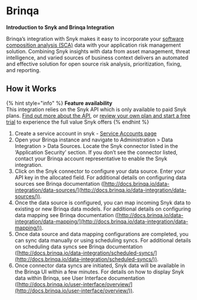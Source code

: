 # Brinqa

**Introduction to Snyk and Brinqa Integration**

Brinqa’s integration with Snyk makes it easy to incorporate your [software composition analysis (SCA)](https://snyk.io/blog/what-is-software-composition-analysis-sca-and-does-my-company-need-it/) data with your application risk management solution. Combining Snyk insights with data from asset management, threat intelligence, and varied sources of business context delivers an automated and effective solution for open source risk analysis, prioritization, fixing, and reporting.

## How it Works

{% hint style="info" %}
**Feature availability**\
This integration relies on the Snyk API which is only available to paid Snyk plans. [Find out more about the API](https://github.com/snyk/user-docs/tree/54e0dec0fe0e081d49f34119a9018499ad5c9e96/integrations/vulnerability-management-tools/brinqa/README.md), or [review your own plan and start a free trial](https://app.snyk.io/manage/billing) to experience the full value Snyk offers
{% endhint %}

1. Create a service account in snyk - [Service Accounts page](https://docs.snyk.io/integrations/managing-integrations/service-accounts)
2. Open your Brinqa instance and navigate to Administration > Data Integration > Data Sources. Locate the Snyk connector listed in the ‘Application Security’ section. If you don’t see the connector listed, contact your Brinqa account representative to enable the Snyk integration.
3. Click on the Snyk connector to configure your data source. Enter your API key in the allocated field. For additional details on configuring data sources see Brinqa documentation ([http://docs.brinqa.io/data-integration/data-sources/](http://docs.brinqa.io/data-integration/data-sources/)).
4. Once the data source is configured, you can map incoming Snyk data to existing or new Brinqa data models. For additional details on configuring data mapping see Brinqa documentation ([http://docs.brinqa.io/data-integration/data-mapping/](http://docs.brinqa.io/data-integration/data-mapping/)).
5. Once data source and data mapping configurations are completed, you can sync data manually or using scheduling syncs. For additional details on scheduling data syncs see Brinqa documentation ([http://docs.brinqa.io/data-integration/scheduled-syncs/](http://docs.brinqa.io/data-integration/scheduled-syncs/)).
6. Once connector data syncs are initiated, Snyk data will be available in the Brinqa UI within a few minutes. For details on how to display Snyk data within Brinqa, see User Interface documentation ([http://docs.brinqa.io/user-interface/overview/](http://docs.brinqa.io/user-interface/overview/)).
